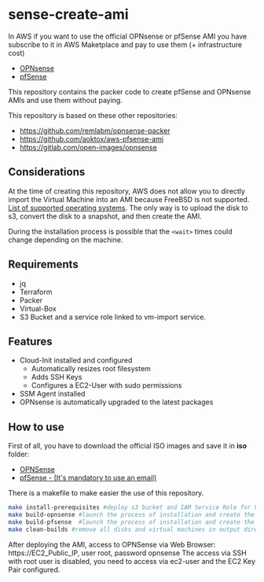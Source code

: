 # sense-create-ami
In AWS if you want to use the official OPNsense or pfSense AMI you have subscribe to it in AWS Maketplace and pay to use them (+ infrastructure cost)

- [OPNsense](https://aws.amazon.com/marketplace/pp/prodview-lu5v2tokic3py?sr=0-1&ref_=beagle&applicationId=AWSMPContessa "OPNsense")
- [pfSense](https://aws.amazon.com/marketplace/pp/prodview-gzywopzvznrr4?sr=0-2&ref_=beagle&applicationId=AWSMPContessa "pfSense")

This repository contains the packer code to create pfSense and OPNsense AMIs and use them without paying.

This repository is based on these other repositories:
- https://github.com/remlabm/opnsense-packer
- https://github.com/aoktox/aws-pfsense-ami
- https://gitlab.com/open-images/opnsense

## Considerations
At the time of creating this repository, AWS does not allow you to directly import the Virtual Machine into an AMI because FreeBSD is not supported.  [List of supported operating systems](https://docs.aws.amazon.com/vm-import/latest/userguide/prequires.html "List of supported operating systems").
The only way is to upload the disk to s3, convert the disk to a snapshot, and then create the AMI.

During the installation process is possible that the ````<wait>```` times could change depending on the machine.

## Requirements
- jq
- Terraform
- Packer
- Virtual-Box
- S3 Bucket and a service role linked to vm-import service.

## Features
- Cloud-Init installed and configured
  - Automatically resizes root filesystem
  - Adds SSH Keys
  - Configures a EC2-User with sudo permissions
- SSM Agent installed
- OPNsense is automatically upgraded to the latest packages

## How to use
First of all, you have to download the official ISO images and save it in **iso** folder:
- [OPNSense](https://opnsense.org/download/ "OPNSense")
- [pfSense - (It's mandatory to use an email)](https://www.pfsense.org/download/ "pfSense")

There is a makefile to make easier the use of this repository.
````sh
make install-prerequisites #deploy s3 bucket and IAM Service Role for VM-Import
make build-opnsense #launch the process of installation and create the AMI for OPNsense
make build-pfsense  #launch the process of installation and create the AMI for pfSense
make clean-builds #remove all disks and virtual machines in output directory
````

After deploying the AMI, access to OPNSense via Web Browser: https://EC2_Public_IP, user root, password opnsense
The access via SSH with root user is disabled, you need to access via ec2-user and the EC2 Key Pair configured.
